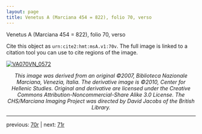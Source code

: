 ```yaml
---
layout: page
title: Venetus A (Marciana 454 = 822), folio 70, verso
---
```


Venetus A (Marciana 454 = 822), folio 70, verso

Cite this object as `urn:cite2:hmt:msA.v1:70v`.  The full image is linked to a citation tool you can use to cite regions of the image.

[![VA070VN_0572](http://www.homermultitext.org/iipsrv?IIIF=/project/homer/pyramidal/deepzoom/hmt/vaimg/2017a/VA070VN_0572.tif/full/800,/0/default.jpg)](http://www.homermultitext.org/ict2/?urn=urn:cite2:hmt:vaimg.2017a:VA070VN_0572) 

<p style="text-align: center; font-style: italic;">This image was derived from an original ©2007, Biblioteca Nazionale Marciana, Venezia, Italia. The derivative image is ©2010, Center for Hellenic Studies. Original and derivative are licensed under the Creative Commons Attribution-Noncommercial-Share Alike 3.0 License. The CHS/Marciana Imaging Project was directed by David Jacobs of the British Library.</p>

---

previous: [70r](../70r/) | next: [71r](../71r/)
